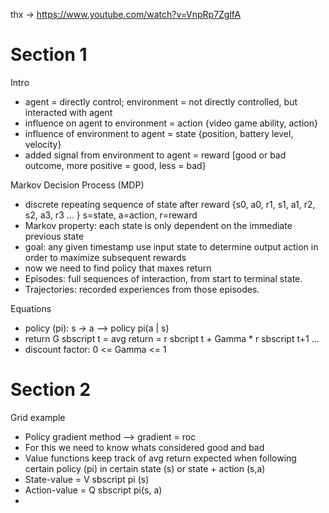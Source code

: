 thx -> https://www.youtube.com/watch?v=VnpRp7ZglfA
# Section 1
Intro
- agent = directly control; environment = not directly controlled, but interacted with agent
- influence on agent to environment = action {video game ability, action}
- influence of environment to agent = state {position, battery level, velocity}
- added signal from environment to agent = reward [good or bad outcome, more positive = good, less = bad}

Markov Decision Process (MDP)
- discrete repeating sequence of state after reward {s0, a0, r1, s1, a1, r2, s2, a3, r3 ... } s=state, a=action, r=reward
- Markov property: each state is only dependent on the immediate previous state
- goal: any given timestamp use input state to determine output action in order to maximize subsequent rewards
- now we need to find policy that maxes return
- Episodes: full sequences of interaction, from start to terminal state.
- Trajectories: recorded experiences from those episodes.

Equations
- policy (pi): s -> a --> policy pi(a | s)
- return G sbscript t = avg return = r sbcript t + Gamma * r sbscript t+1 ...
- discount factor: 0 <= Gamma <= 1

# Section 2
Grid example
- Policy gradient method --> gradient = roc
- For this we need to know whats considered good and bad
- Value functions keep track of avg return expected when following certain policy (pi) in certain state (s) or state + action (s,a)
- State-value = V sbscript pi (s)
- Action-value = Q sbscript pi(s, a)
- 
